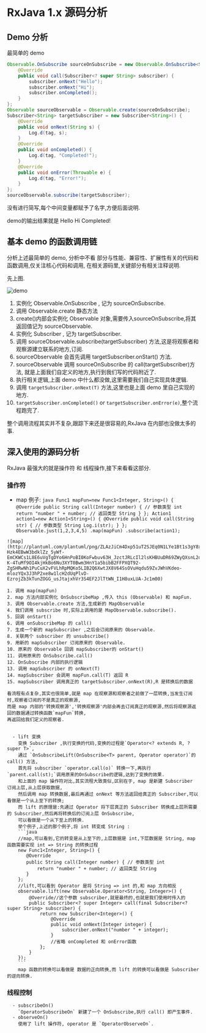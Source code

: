 RxJava 1.x 源码分析
========
## Demo 分析
最简单的 demo
```java
Observable.OnSubscribe sourceOnSubscribe = new Observable.OnSubscribe<String>() {
    @Override
    public void call(Subscriber<? super String> subscriber) {
        subscriber.onNext("Hello");
        subscriber.onNext("Hi");
        subscriber.onCompleted();
    }
};
Observable sourceObservable = Observable.create(sourceOnSubscribe);
Subscriber<String> targetSubscriber = new Subscriber<String>() {
    @Override
    public void onNext(String s) {
        Log.d(tag, s);
    }
    @Override
    public void onCompleted() {
        Log.d(tag, "Completed!");
    }
    @Override
    public void onError(Throwable e) {
        Log.d(tag, "Error!");
    }
};
sourceObservable.subscribe(targetSubscriber);
```
没有进行简写,每个中间变量都赋予了名字,方便后面说明.

demo的输出结果就是 Hello Hi Completed!
 
## 基本 demo 的函数调用链
分析上述最简单的 demo, 分析中不看 部分与性能、兼容性、扩展性有关的代码和函数调用,仅关注核心代码和调用,
在相关源码里,关键部分有相关注释说明.

先上图.

![demo](http://plantuml.com/plantuml/png/bP0n3i8m34Ntd29ZCb1s1XR4IeToWIIr42A9aUjGZa-1gereEh1-_UTdsoJ6c8854iOnaWmW0iZDNdQOo44TcsGxHrSBSYSZz39BL5LLUgpNjWDw6ElVFKTW6DHYX1PPRNRaw4Sn1QKHNnyRkW1FCOte7EJB5JpTTCJl92qMzR8FOpEahCf0wN_EUB_kowehV8koHxgLWUA69tYoEki_Y0E6kmU6LkajnYCHaXg-_W80)

1. 实例化 Observable.OnSubscribe , 记为 sourceOnSubscribe.
2. 调用 Observable.create 静态方法
3. create()内部会实例化 Observable 对象,需要传入sourceOnSubscribe,将其返回值记为 sourceObservable.
4. 实例化 Subscriber , 记为 targetSubscriber.
5. 调用 sourceObservable.subscribe(targetSubscriber) 方法,这是将观察者和观察源建立联系的地方,订阅.
6. sourceObservable 会首先调用 targetSubscriber.onStart() 方法.
7. sourceObservable 调用 sourceOnSubscribe 的 call(targetSubscriber)方法, 就是上面我们自定义的地方,执行到我们写的代码附近了.
8. 执行相关逻辑,上面 demo 中什么都没做,这里需要我们自己实现具体逻辑.
9. 调用 `targetSubscriber.onNext(T)` 方法,这里也是上面 demo 里自己实现的地方.
10. `targetSubscriber.onCompleted()` or `targetSubscriber.onError(e)`,整个流程跑完了.

整个调用流程其实并不复杂,跟踪下来还是很容易的,RxJava 在内部也没做太多的事.

## 深入使用的源码分析
RxJava 最强大的就是操作符 和 线程操作,接下来看看这部分.
### 操作符
  -  map
    例子:
    ```java
      Func1 mapFun=new Func1<Integer, String>() {
                       @Override
                       public String call(Integer number) { // 参数类型 int
                           return "number " + number; // 返回类型 String
                       }
                   };
      Action1 action1=new Action1<String>() {
                    @Override
                    public void call(String str) { // 参数类型 String
                        Log.i(str);
                    }
                };
      Observable.just(1,2,3,4,5)
      .map(mapFun)
      .subscribe(action1);
    ```
  
    ![map](http://plantuml.com/plantuml/png/ZLAzJiCm4Dxp51uT2SJEq0N1LYe1Bt1s3gY8xUXijpm-Hzk4EBwW3bdklZz_5yWf-EmCKWCs1L8E6uVgTgDYo6HnPoBI0KoFwbuv63H_JzctJRLcIl2lsKHBUuDR69ZWyQXsnL2dptsy-K-4TuMf9OI4kjHkBo6Nu3XYT0Bwm3HnY1a5bibB2FFPXQT92-ZgSHRwNh1PuCuX2vFVLhRpMQKo5LIB2Q6XwtJX8V64SsOVuHqdu59ZvJWhVKdeo-mlozYQx3J3hP2xe8w1lcH2dUqPlvD-EzrojZb3kTunZOGG_usJtajxhVr3S4EF2JlTtWN_I1H8uxLUA-Jc1m00)
         
    1. 调用 map(mapFun)
    2. map 方法内部实例化 OnSubscribeMap ,传入 this (Observable) 和 mapFun.
    3. 调用 Observable.create 方法,生成新的 MapObservable
    4. 我们调用 subscribe 时,实际上调用的是 MapObservable.subscribe().
    5. 回调 onStart()
    6. 调用 onSubscribeMap 的 call()
    7. 生成一个新的 mapSubscriber ,之后会订阅原来的 Observable.
    8. 关联两个 subscriber 的 unsubscribe() 
    9. 用新的 mapSubscriber 订阅原来的 Observable.
    10. 原来的 Observable 回调 mapSubscriber的 onStart()
    11. 调用原来的 OnSubscribe.call()
    12. OnSubscribe 内部的执行逻辑
    13. 调用 mapSubscriber 的 onNext(T)
    14. mapSubscriber 会调用 mapFun.call(T) 返回 R
    15. mapSubscriber 调用真正的 targetSubscriber.onNext(R),R 是转换后的数据
    
    看流程有点复杂,其实也很简单,就是 map 在观察源和观察者之前做了一层转换,当发生订阅时,观察者订阅的不是真正的观察源,
    而是 map 内部的'转换观察源','转换观察源'内部会再去订阅真正的观察源,然后将观察源返回的数据通过转换函数`mapFun`转换,
    再返回给我们定义的观察者.
    
        
      - lift 变换
        变换 Subscriber ,执行变换的代码,变换的过程是`Operator<? extends R, ? super T>`,
        通过 `OnSubscribeLift(OnSubscribe<T> parent, Operator operator)`的 call() 方法,
        首先将 subscriber `operator.call(o)` 转换一下,再执行`parent.call(st);`调用原来的OnSubscribe的逻辑,达到了变换的效果.
        和上面的 map 操作符对比,其实流程大致类似,区别在于, map 是新建 Subscriber 订阅上层,从上层获取数据,
        然后调用 map 转换数据,最后再通过 onNext 等方法返回给真正的 Subscriber,可以看做是一个从上至下的转换;
        而 lift 的原理是:先通过 Operator 将下层真正的 Subscriber 转换成上层所需要的 Subscriber,然后再将转换后的订阅上层 OnSubscribe,
        可以看做是一个从下至上的转换.
        举个例子,上述的那个例子,将 int 转变成 String :
        ```java
        //map,可以看到,它的转变是从上至下的,上层数据是 int,下层数据是 String, map函数需要实现 int => String 的转换过程
        new Func1<Integer, String>() {
           @Override
           public String call(Integer number) { // 参数类型 int
               return "number " + number; // 返回类型 String
           }
        };
        //lift,可以看到 Operator 是将 String => int 的,和 map 方向相反
        observable.lift(new Observable.Operator<String, Integer>() {
            @Override//这个参数 subscriber,就是最终的,也就是我们使用时传入的
            public Subscriber<? super Integer> call(final Subscriber<? super String> subscriber) {
                return new Subscriber<Integer>() {
                    @Override
                    public void onNext(Integer integer) {
                        subscriber.onNext("number " + integer);
                    }
                    //省略 onCompleted 和 onError函数
                };
            }
        });
        ```
        map 函数的转换可以看做是 数据的正向转换,而 lift 的转换可以看做是 Subscriber 的逆向转换.
        
### 线程控制
      - subscribeOn()
        `OperatorSubscribeOn` 新建了一个 OnSubscribe,执行 call() 即产生事件.
      - observeOn()
        使用了 lift 操作符, operator 是 `OperatorObserveOn`.
